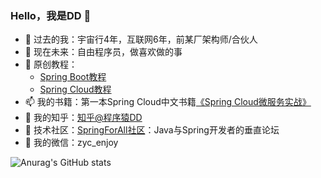### Hello，我是DD 👋

- 🔭 过去的我：宇宙行4年，互联网6年，前某厂架构师/合伙人
- 🌱 现在未来：自由程序员，做喜欢做的事
- 📖 原创教程：
  - [Spring Boot教程](https://blog.didispace.com/spring-boot-learning-2x/)
  - [Spring Cloud教程](https://blog.didispace.com/spring-cloud-learning/)
- 📫 我的书籍：第一本Spring Cloud中文书籍[《Spring Cloud微服务实战》](https://item.jd.com/12172344.html)
- 🤔 我的知乎：[知乎@程序猿DD](https://www.zhihu.com/people/di-yong-chao-86)
- 🧩 技术社区：[SpringForAll社区](http://spring4all.com)：Java与Spring开发者的垂直论坛
- 💬 我的微信：zyc_enjoy

![Anurag's GitHub stats](https://github-readme-stats.vercel.app/api?username=dyc87112&theme=vue-dark&show_icons=true)
